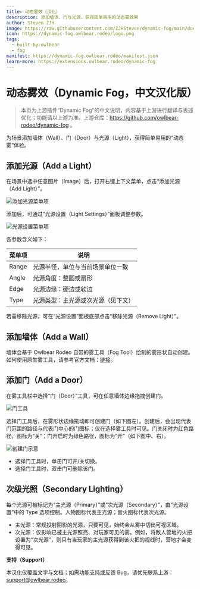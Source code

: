 ```yaml
---
title: 动态雾效（汉化）
description: 添加墙体、门与光源，获得简单易用的动态雾效果
author: Steven ZJH
image: https://raw.githubusercontent.com/ZJHSteven/dynamic-fog/main/docs/header.jpg
icon: https://dynamic-fog.owlbear.rodeo/logo.png
tags:
  - built-by-owlbear
  - fog
manifest: https://dynamic-fog.owlbear.rodeo/manifest.json
learn-more: https://extensions.owlbear.rodeo/dynamic-fog
---
```


# 动态雾效（Dynamic Fog，中文汉化版）

> 本页为上游插件“Dynamic Fog”的中文说明，内容基于上游进行翻译与表述优化；功能请以上游为准。上游仓库：https://github.com/owlbear-rodeo/dynamic-fog 。

为场景添加墙体（Wall）、门（Door）与光源（Light），获得简单易用的“动态雾”体验。

## 添加光源（Add a Light）

在场景中选中任意图片（Image）后，打开右键上下文菜单，点击“添加光源（Add Light）”。

![添加光源菜单项](https://raw.githubusercontent.com/ZJHSteven/dynamic-fog/main/docs/light.jpg)

添加后，可通过“光源设置（Light Settings）”面板调整参数。

![光源设置菜单项](https://raw.githubusercontent.com/ZJHSteven/dynamic-fog/main/docs/settings.jpg)

各参数含义如下：

| 菜单项 | 说明 |
| ------ | ---- |
| Range  | 光源半径，单位与当前场景单位一致 |
| Angle  | 光源角度：整圆或扇形 |
| Edge   | 光源边缘：硬边或软边 |
| Type   | 光源类型：主光源或次光源（见下文） |

若需移除光源，可在“光源设置”面板底部点击“移除光源（Remove Light）”。

## 添加墙体（Add a Wall）

墙体会基于 Owlbear Rodeo 自带的雾工具（Fog Tool）绘制的雾形状自动创建。如何使用原生雾工具，请参考官方文档：[链接](https://docs.owlbear.rodeo/docs/fog/)。

## 添加门（Add a Door）

在雾工具栏中选择“门（Door）”工具，可在任意墙体边缘拖拽创建门。

![门工具](https://raw.githubusercontent.com/ZJHSteven/dynamic-fog/main/docs/doorTool.jpg)

选择门工具后，在雾形状边缘拖动即可创建门（如下图左）。创建后，会出现代表门范围的路径与代表门中心的门图标；仅在选择雾工具时可见。门关闭时为红色路径，图标为“关”；门开启时为绿色路径，图标为“开”（如下图中、右）。

![创建门示意](https://raw.githubusercontent.com/ZJHSteven/dynamic-fog/main/docs/doors.jpg)

- 选择门工具时，单击门可开/关切换。
- 选择门工具时，双击门可删除该门。

## 次级光照（Secondary Lighting）

每个光源可被标记为“主光源（Primary）”或“次光源（Secondary）”，由“光源设置”中的 Type 选项控制。人物图标代表主光源；营火图标代表次光源。

- 主光源：常规投射阴影的光源，只要可见，始终会从雾中切出可视区域。
- 次光源：仅影响已被主光源照亮、对玩家可见的雾。例如，将敌人营地的火把设置为“次光源”，则只有当玩家的主光源获得到该火把的视线时，营地才会变得可见。

**支持（Support）**

本汉化仅覆盖文字与文档；如需功能支持或反馈 Bug，请优先联系上游：<support@owlbear.rodeo>。
